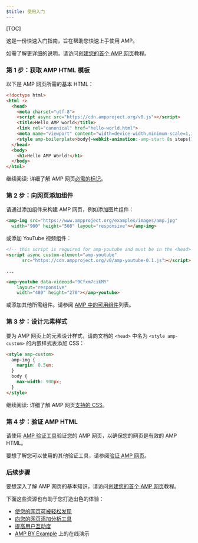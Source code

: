 ```yaml
---
$title: 使用入门
---
```

[TOC]

这是一份快速入门指南，旨在帮助您快速上手使用 AMP。

如需了解更详细的说明，请访问[创建您的首个 AMP 网页](/zh_cn/docs/fundamentals/create.html)教程。

### 第 1 步：获取 AMP HTML 模板

以下是 AMP 网页所需的基本 HTML：

```html
<!doctype html>
<html ⚡>
  <head>
    <meta charset="utf-8">
    <script async src="https://cdn.ampproject.org/v0.js"></script>
    <title>Hello AMP world</title>
    <link rel="canonical" href="hello-world.html">
    <meta name="viewport" content="width=device-width,minimum-scale=1,initial-scale=1">
    <style amp-boilerplate>body{-webkit-animation:-amp-start 8s steps(1,end) 0s 1 normal both;-moz-animation:-amp-start 8s steps(1,end) 0s 1 normal both;-ms-animation:-amp-start 8s steps(1,end) 0s 1 normal both;animation:-amp-start 8s steps(1,end) 0s 1 normal both}@-webkit-keyframes -amp-start{from{visibility:hidden}to{visibility:visible}}@-moz-keyframes -amp-start{from{visibility:hidden}to{visibility:visible}}@-ms-keyframes -amp-start{from{visibility:hidden}to{visibility:visible}}@-o-keyframes -amp-start{from{visibility:hidden}to{visibility:visible}}@keyframes -amp-start{from{visibility:hidden}to{visibility:visible}}</style><noscript><style amp-boilerplate>body{-webkit-animation:none;-moz-animation:none;-ms-animation:none;animation:none}</style></noscript>
  </head>
  <body>
    <h1>Hello AMP World!</h1>
  </body>
</html>
```

继续阅读: 详细了解 AMP 网页[必需的标记](/zh_cn/docs/fundamentals/spec.html#required-markup)。

### 第 2 步：向网页添加组件

请通过添加组件来构建 AMP 网页，例如添加图片组件：

```html
<amp-img src="https://www.ampproject.org/examples/images/amp.jpg"
  width="900" height="508" layout="responsive"></amp-img>
```

或添加 YouTube 视频组件：

```html
<!-- this script is required for amp-youtube and must be in the <head> section  -->
<script async custom-element="amp-youtube"
      src="https://cdn.ampproject.org/v0/amp-youtube-0.1.js"></script>

...

<amp-youtube data-videoid="9Cfxm7cikMY"
    layout="responsive"
    width="480" height="270"></amp-youtube>
```

或添加其他所需组件。请参阅 [AMP 中的可用组件](/zh_cn/docs/reference/components.html)列表。

### 第 3 步：设计元素样式

要为 AMP 网页上的元素设计样式，请向文档的 `<head>` 中名为 `<style amp-custom>` 的内嵌样式表添加 CSS：

```html
<style amp-custom>
  amp-img {
    margin: 0.5em;
  }
  body {
    max-width: 900px;
  }
</style>
```

继续阅读: 详细了解 AMP 网页[支持的 CSS](/zh_cn/docs/design/responsive/style_pages.html)。

### 第 4 步：验证 AMP HTML

请使用 [AMP 验证工具](https://validator.ampproject.org/)验证您的 AMP 网页，以确保您的网页是有效的 AMP HTML。

要想了解您可以使用的其他验证工具，请参阅[验证 AMP 网页](/zh_cn/docs/fundamentals/validate.html)。

### 后续步骤

要想深入了解 AMP 网页的基本知识，请访问[创建您的首个 AMP 网页](/zh_cn/docs/fundamentals/create.html)教程。

下面这些资源也有助于您打造出色的体验：

* [使您的网页可被轻松发现](/zh_cn/docs/fundamentals/discovery.html)
* [向您的网页添加分析工具](/zh_cn/docs/analytics/analytics_amp.html)
* [提高用户互动度](/zh_cn/docs/fundamentals/engagement.html)
* [AMP BY Example](https://ampbyexample.com/) 上的在线演示


